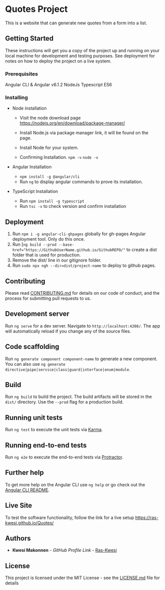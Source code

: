 # Quotes Project

This is a website that can generate new quotes from a form into a list.

## Getting Started

These instructions will get you a copy of the project up and running on your local machine for development and testing purposes. See deployment for notes on how to deploy the project on a live system.

### Prerequisites

Angular CLI & Angular v6.1.2
NodeJs
Typescript ES6


### Installing

* Node installation
    * Visit the node download page 
        https://nodejs.org/en/download/package-manager/

    * Install Node.js via package manager link, it will be found on the page.
    * Install Node for your system.
    * Confirming Installation.
         `npm -v`
        `node -v`

* Angular Installation
    * `npm install -g @angular/cli`
    * Run  `ng` to display angular commands to prove its installation.

* TypeScript Installation
    * Run `npm install -g typescript`
    * Run `tsc -v` to check version and confirm installation

## Deployment
1. Run `npm i -g angular-cli-ghpages` globally for gh-pages Angular deployment tool. Only do this once.
2. Run [`ng build --prod --base-href="https://GithubUserName.github.io/GithubREPO/"` to create a dist       folder that is used for production.
3. Remove the dist/ line in our gitignore folder.
4. Run `sudo npx ngh --dir=dist/project-name` to deploy to github pages.

## Contributing

Please read [CONTRIBUTING.md](https://gist.github.com/PurpleBooth/b24679402957c63ec426) for details on our code of conduct, and the process for submitting pull requests to us.

## Development server

Run `ng serve` for a dev server. Navigate to `http://localhost:4200/`. The app will automatically reload if you change any of the source files.

## Code scaffolding

Run `ng generate component component-name` to generate a new component. You can also use `ng generate directive|pipe|service|class|guard|interface|enum|module`.

## Build

Run `ng build` to build the project. The build artifacts will be stored in the `dist/` directory. Use the `--prod` flag for a production build.

## Running unit tests

Run `ng test` to execute the unit tests via [Karma](https://karma-runner.github.io).

## Running end-to-end tests

Run `ng e2e` to execute the end-to-end tests via [Protractor](http://www.protractortest.org/).

## Further help

To get more help on the Angular CLI use `ng help` or go check out the [Angular CLI README](https://github.com/angular/angular-cli/blob/master/README.md).

## Live Site

To test the software functionality, follow the link for a live setup https://ras-kwesi.github.io/Quotes/

## Authors

* **Kwesi Makonnen** - *GitHub Profile Link* - [Ras-Kwesi](https://github.com/Ras-Kwesi)

## License

This project is licensed under the MIT License - see the [LICENSE.md](LICENSE.md) file for details